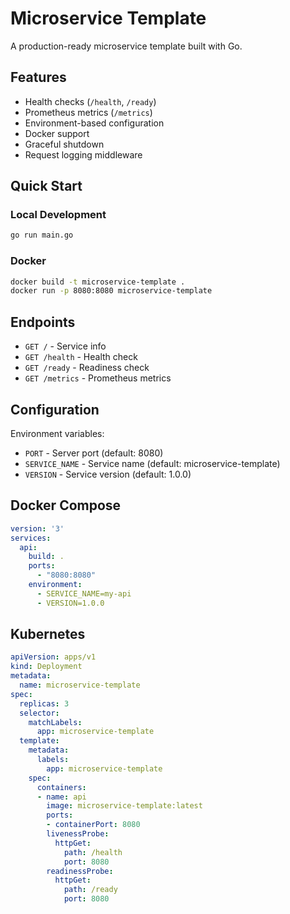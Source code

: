 # Microservice Template

A production-ready microservice template built with Go.

## Features

- Health checks (`/health`, `/ready`)
- Prometheus metrics (`/metrics`)
- Environment-based configuration
- Docker support
- Graceful shutdown
- Request logging middleware

## Quick Start

### Local Development
```bash
go run main.go
```

### Docker
```bash
docker build -t microservice-template .
docker run -p 8080:8080 microservice-template
```

## Endpoints

- `GET /` - Service info
- `GET /health` - Health check
- `GET /ready` - Readiness check  
- `GET /metrics` - Prometheus metrics

## Configuration

Environment variables:
- `PORT` - Server port (default: 8080)
- `SERVICE_NAME` - Service name (default: microservice-template)
- `VERSION` - Service version (default: 1.0.0)

## Docker Compose

```yaml
version: '3'
services:
  api:
    build: .
    ports:
      - "8080:8080"
    environment:
      - SERVICE_NAME=my-api
      - VERSION=1.0.0
```

## Kubernetes

```yaml
apiVersion: apps/v1
kind: Deployment
metadata:
  name: microservice-template
spec:
  replicas: 3
  selector:
    matchLabels:
      app: microservice-template
  template:
    metadata:
      labels:
        app: microservice-template
    spec:
      containers:
      - name: api
        image: microservice-template:latest
        ports:
        - containerPort: 8080
        livenessProbe:
          httpGet:
            path: /health
            port: 8080
        readinessProbe:
          httpGet:
            path: /ready
            port: 8080
```